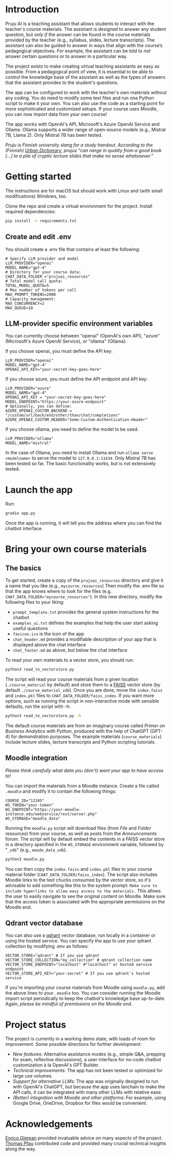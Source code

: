 # Introduction

Pruju AI is a teaching assistant that allows students to interact with the teacher's course materials. The assistant is designed to answer any student question, but _only if_ the answer can be found in the course materials provided by the teacher (e.g., syllabus, slides, lecture transcripts). The assistant can also be guided to answer in ways that align with the course’s pedagogical objectives. For example, the assistant can be told to _not_ answer certain questions or to answer in a particular way.

The project exists to make creating virtual teaching assistants as easy as possible. From a pedagogical point of view, it is essential to be able to control the knowledge base of the assistant as well as the types of answers that the assistant provides to the student's questions.

The app can be configured to work with the teacher's own materials without any coding. You do need to modify some text files and run one Python script to make it your own. You can also use the code as a starting point for more sophisticated and customized setups. If your course uses Moodle, you can now import data from your own course!

The app works with OpenAI's API, Microsoft's Azure OpenAI Service and Ollama. Ollama supports a wider range of open-source models (e.g., Mistral 7B, Llama 2). Only Mistral 7B has been tested.

_Pruju is Finnish university slang for a study handout. According to the (Finnish) [Urban Dictionary](https://urbaanisanakirja.com/word/pruju/), prujus "can range in quality from a good book [...] to a pile of cryptic lecture slides that make no sense whatsoever."_

# Getting started

The instructions are for macOS but should work with Linux and (with small modifications) Windows, too.

Clone the repo and create a virtual environment for the project. Install required dependencies:

```bash
pip install -r requirements.txt
```

## Create and edit .env

You should create a .env file that contains at least the following:

```
# Specify LLM provider and model
LLM_PROVIDER="openai"
MODEL_NAME="gpt-4"
# Directory for your course data:
CHAT_DATA_FOLDER ="prujuai_resources" 
# Total model call quota:
TOTAL_MODEL_QUOTA=5
# Max number of tokens per call
MAX_PROMPT_TOKENS=2000
# Capacity management:
MAX_CONCURRENCY=2
MAX_QUEUE=10
```

## LLM-provider specific environment variables

You can currently choose between "openai" (OpenAI's own API), "azure" (Microsoft's Azure OpenAI Service), or "ollama" (Ollama).

If you choose openai, you must define the API key:

```
LLM_PROVIDER="openai"
MODEL_NAME="gpt-4"
OPENAI_API_KEY="your-secret-key-goes-here"
```

If you choose azure, you must define the API endpoint and API key:

```
LLM_PROVIDER="azure"
MODEL_NAME="gpt-4"
OPENAI_API_KEY = "your-secret-key-goes-here" 
MODEL_ENDPOINT="https://your-azure-endpoint"
# Optionally, you can define:
AZURE_OPENAI_CUSTOM_BACKEND = "/custom/url/back/end/other/than/chat/completions"
AZURE_OPENAI_CUSTOM_HEADER="Some-Custom-Authentication-Header"
```

If you choose ollama, you need to define the model to be used.

```
LLM_PROVIDER="ollama"
MODEL_NAME="mistral"
```

In the case of Ollama, you need to  install Ollama and run `ollama serve <modelname>` to serve the model to `127.0.0.1:11434`. Only Mistral 7B has been tested so far. The basic functionality works, but is not extensively tested.

# Launch the app

Run:

```bash
gradio app.py
```

Once the app is running, it will tell you the address where you can find the chatbot interface.

# Bring your own course materials

## The basics

To get started, create a copy of the `prujuai_resources` directory and give it a name that you like (e.g., `mycourse_resources`) Then modify the .env file so that the app knows where to look for the files (e.g. `CHAT_DATA_FOLDER="mycourse_resources"`). In this new directory, modify the following files to your liking:

- `prompt_template.txt` provides the general system instructions for the chatbot
- `examples_ui.txt` defines the examples that help the user start asking useful questions
- `favicon.ico` is the icon of the app
- `chat_header.md` provides a modifiable description of your app that is displayed above the chat interface
- `chat_footer.md` as above, but below the chat interface

To read your own materials to a vector store, you should run:

```bash
python3 read_to_vectorstore.py
```

The script will read your course materials from a given location (`./course_material` by default) and store them to a [FAISS](https://python.langchain.com/docs/integrations/vectorstores/faiss) vector store (by default `./course_material_vdb`). Once you are done, move the `index.faiss` and `index.pkl` files to `CHAT_DATA_FOLDER/faiss_index`. If you want more options, such as running the script in non-interactive mode with sensible defaults, run the script with -h:

```bash
python3 read_to_vectorstore.py -h
```

The default course materials are from an imaginary course called _Primer on Business Analytics with Python_, produced with the help of ChatGPT (GPT-4) for demonstration purposes. The example materials (`course_materials`) include lecture slides, lecture transcripts and Python scripting tutorials.

## Moodle integration

_Please think carefully what data you (don't) want your app to have access to!_ 

You can import the materials from a Moodle instance. Create a file called `.moodle` and modify it to contain the following things:

```
COURSE_ID="12345"
WS_TOKEN="your-token"
WS_ENDPOINT="https://your-moodle-instance.edu/webservice/rest/server.php"
WS_STORAGE="moodle_data"
```
Running the `moodle.py` script will download files (from _File_ and _Folder_ resources) from your course, as well as posts from the _Announcements_ forum. The script will by default embed the contents in a FAISS vector store in a directory specified in the `WS_STORAGE` environment variable, followed by "`_vdb`" (e.g., `moode_data_vdb`).

```bash
python3 moodle.py
```

You can then copy the `index.faiss` and `index.pkl` files to your course material folder (`CHAT_DATA_FOLDER/faiss_index`). The script also includes Moodle links to the text chucks consumed by the vector store, so it's advisable to add something like this to the system prompt: `Make sure to include hyperlinks to allow easy access to the materials.` This allows the user to easily navigate to see the original content on Moodle. Make sure that the access token is associated with the appropriate permissions on the Moodle end.

## Qdrant vector database

You can also use a [qdrant](https://qdrant.tech/) vector database, run locally in a container or using the hosted service. You can specify the app to use your qdrant collection by modifying .env as follows:

```
VECTOR_STORE="qdrant" # If you use qdrant
VECTOR_STORE_COLLECTION="my_collection" # qdrant collection name
VECTOR_STORE_ENDPOINT="localhost" #"localhost" or hosted service endpoint
VECTOR_STORE_API_KEY="your-secret" # If you use qdrant's hosted service
```

If you're importing your course materials from Moodle using `moodle.py`, add the above lines to your `.moodle` too. You can consider running the Moodle import script periodically to keep the chatbot's knowledge base up-to-date. Again, _please be mindful of premissions on the Moodle end_.

# Project status

The project is currently in a working demo state, with loads of room for improvement. Some possible directions for further development: 

- _New features_: Alternative assistance modes (e.g., simple Q&A, prepping for exam, reflective discussions), a user interface for no-code chatbot customization à la OpenAI's GPT Builder.
- _Technical improvements_: The app has not been tested or optimized for large use volumes.
- _Support for alternative LLMs_: The app was originally designed to run with OpenAI's ChatGPT, but because the app uses lanchain to make the API calls, it can be integrated with many other LLMs with relative ease.
- _(Better) integration with Moodle and other platforms_: For example, using Google Drive, OneDrive, Dropbox for files would be convenient.

# Acknowledgements

[Enrico Glerean](https://github.com/eglerean) provided invaluable advice on many aspects of the project. [Thomas Pfau](https://github.com/tpfau) contributed code and provided many crucial technical insights along the way.